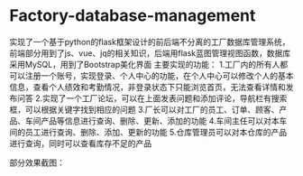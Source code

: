# Factory-database-management
实现了一个基于python的flask框架设计的前后端不分离的工厂数据库管理系统，前端部分用到了js、vue、jq的相关知识，后端用flask蓝图管理视图函数，数据库采用MySQL，用到了Bootstrap美化界面
主要实现的功能：
1.工厂内的所有人都可以注册一个账号，实现登录、个人中心的功能，在个人中心可以修改个人的基本信息，查看个人绩效和考勤情况，非登录状态下只能浏览首页，无法查看详情和发布问答
2.实现了一个工厂论坛，可以在上面发表问题和添加评论，导航栏有搜索框，可以根据关键字找到相应的问题
3.厂长可以对工厂的员工、订单、顾客、产品、车间产品等信息进行查询、删除、更新、添加的功能
4.车间主任可以对本车间的员工进行查询、删除、添加、更新的功能
5.仓库管理员可以对本仓库的产品进行查询，同时可以查看库存不足的产品

部分效果截图：


